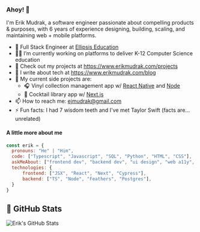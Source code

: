 ### Ahoy! 👋
I'm Erik Mudrak, a software engineer passionate about compelling products & purposes, with 6 years of experience designing, building, scaling, and maintaining web + mobile platforms.

- 💼 Full Stack Engineer at [Ellipsis Education](https://ellipsiseducation.com/)
- 👨‍💻 I’m currently working on platforms to deliver K-12 Computer Science education
- 📱 Check out my projects at https://www.erikmudrak.com/projects
- 📝 I write about tech at https://www.erikmudrak.com/blog
- 🔨 My current side projects are:
  - 🎧 Vinyl collection management app w/ [React Native](https://github.com/ejmudrak/groovebase-mobile) and [Node](https://github.com/ejmudrak/groovebase-api)
  - 🍹 Cocktail library app w/ [Next.js](https://github.com/ejmudrak/nexttails)
- 📫 How to reach me: ejmudrak@gmail.com
- ⚡ Fun facts: I had 7 wisdom teeth and I've met Taylor Swift (facts are... unrelated)

#### A little more about me
```javascript
const erik = {
  pronouns: "He" | "Him",
  code: ["Typescript", "Javascript", "SQL", "Python", "HTML", "CSS"],
  askMeAbout: ["frontend dev", "backend dev", "ui design", "web a11y", "usability testing"],
  technologies: {
      frontend: ["JSX", "React", "Next", "Cypress"],
      backend: ["TS", "Node", "Feathers", "Postgres"],
  }
}
```

## :pencil: GitHub Stats

<img align="left" src="https://github-readme-stats-alpha-ivory.vercel.app/api?username=ejmudrak&show_icons=true&hide_border=true&theme=vue-dark&count_private=true" alt="Erik's GitHub Stats" />

<!-- <img align="left" src="https://github-readme-stats-alpha-ivory.vercel.app/api/top-langs/?username=ejmudrak&theme=vue-dark" alt="Erik's Languages Used" /> -->


<!--
**ejmudrak/ejmudrak** is a ✨ _special_ ✨ repository because its `README.md` (this file) appears on your GitHub profile.

Here are some ideas to get you started:

- 🔭 I’m currently working on ...
- 🌱 I’m currently learning ...
- 👯 I’m looking to collaborate on ...
- 🤔 I’m looking for help with ...
- 💬 Ask me about ...
- 📫 How to reach me: ...
- 😄 Pronouns: ...
- ⚡ Fun fact: ...
-->
